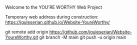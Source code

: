 Welcome to the YOU'RE WORTHY Web Project

Temporary web address during construction:
https://jguleserian.github.io/Website-YoureWorthy/


git remote add origin https://github.com/jguleserian/Website-YoureWorthy.git
git branch -M main
git push -u origin main
